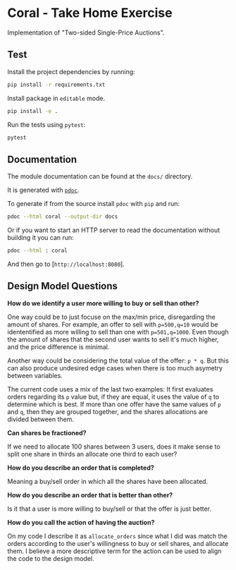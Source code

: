 # Coral - Take Home Exercise

Implementation of "Two-sided Single-Price Auctions".

## Test

Install the project dependencies by running:

```bash
pip install -r requirements.txt
```

Install package in `editable` mode.

```bash
pip install -e .
```

Run the tests using `pytest`:

```bash
pytest
```

## Documentation

The module documentation can be found at the `docs/` directory.

It is generated with [`pdoc`](https://pdoc3.github.io/pdoc/).

To generate if from the source install `pdoc` with `pip` and run:

```bash
pdoc --html coral --output-dir docs
```

Or if you want to start an HTTP server to read the documentation without
building it you can run:

```bash
pdoc --html : coral
```

And then go to [`http://localhost:8080`].

## Design Model Questions

**How do we identify a user more willing to buy or sell than other?**

One way could be to just focuse on the max/min price, disregarding the amount
of shares. For example, an offer to sell with `p=500,q=10` would be idententified
as more willing to sell than one with `p=501,q=1000`. Even though the amount of
shares that the second user wants to sell it's much higher, and the price difference
is minimal.

Another way could be considering the total value of the offer: `p * q`. But this
can also produce undesired edge cases when there is too much asymetry between
variables.

The current code uses a mix of the last two examples: It first evaluates orders
regarding its `p` value but, if they are equal, it uses the value of `q` to
determine which is best. If more than one offer have the same values of `p` and
`q`, then they are grouped together, and the shares allocations are divided
between them.

**Can shares be fractioned?**

If we need to allocate 100 shares between 3 users, does it make sense to split
one share in thirds an allocate one third to each user?

**How do you describe an order that is completed?**

Meaning a buy/sell order in which all the shares have been allocated.

**How do you describe an order that is better than other?**

Is it that a user is more willing to buy/sell or that the offer is just better.

**How do you call the action of having the auction?**

On my code I describe it as `allocate_orders` since what I did was match the
orders according to the user's willingness to buy or sell shares, and allocate
them. I believe a more descriptive term for the action can be used to align the
code to the design model.